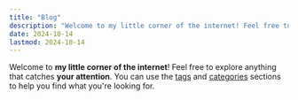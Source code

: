 ```yaml
---
title: "Blog"
description: "Welcome to my little corner of the internet! Feel free to explore anything that catches your attention. You can use the tags and categories sections to help you find what you're looking for."
date: 2024-10-14
lastmod: 2024-10-14
---
```

Welcome to **my little corner of the internet**! Feel free to explore anything that catches **your attention**. You can use the [tags](/tags) and [categories](/categories) sections to help you find what you're looking for.